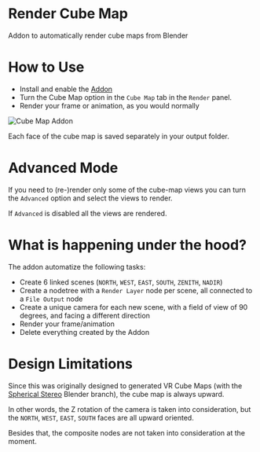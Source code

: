 # Render Cube Map
Addon to automatically render cube maps from Blender

How to Use
==========
* Install and enable the [Addon](render_cube_map.py)
* Turn the Cube Map option in the ``Cube Map`` tab in the ``Render`` panel.
* Render your frame or animation, as you would normally

![Cube Map Addon](http://dalaifelinto.com/images/cube_map.png)

Each face of the cube map is saved separately in your output folder.

Advanced Mode
=============
If you need to (re-)render only some of the cube-map views you can turn
the ``Advanced`` option and select the views to render.

If ``Advanced`` is disabled all the views are rendered.

What is happening under the hood?
=================================
The addon automatize the following tasks:
* Create 6 linked scenes (``NORTH``, ``WEST``, ``EAST``, ``SOUTH``, ``ZENITH``, ``NADIR``)
* Create a nodetree with a ``Render Layer`` node per scene, all connected to a ``File Output`` node
* Create a unique camera for each new scene, with a field of view of 90 degrees, and facing a different direction
* Render your frame/animation
* Delete everything created by the Addon

Design Limitations
==================
Since this was originally designed to generated VR Cube Maps (with the [Spherical Stereo](http://www.dalaifelinto.com/?p=1009) Blender branch), the cube map is always upward.

In other words, the Z rotation of the camera is taken into consideration, but the ``NORTH``, ``WEST``, ``EAST``, ``SOUTH`` faces are all upward oriented.

Besides that, the composite nodes are not taken into consideration at the moment.
